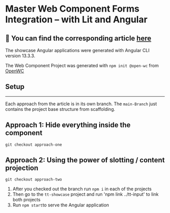 # Master Web Component Forms Integration – with Lit and Angular

:newspaper: You can find the corresponding article [here](https://www.thinktecture.com/en/web-components/web-component-forms-integration-with-lit-and-angular/)
---


The showcase Angular applications were generated with Angular CLI version 13.3.3.

The Web Component Project was generated with `npm init @open-wc` from [OpenWC](https://open-wc.org/)


## Setup
---
Each approach from the article is in its own branch. The `main-Branch` just contains the project base structure from scaffolding. 


## Approach 1: Hide everything inside the component 

```
git checkout approach-one
```
## Approach 2: Using the power of slotting / content projection

```
git checkout approach-two
```
1. After you checked out the branch run `npm i` in each of the projects
2. Then go to the `tt-showcase` project and run 'npm link ../tt-input' to link both projects
3. Run `npm start`to serve the Angular application
